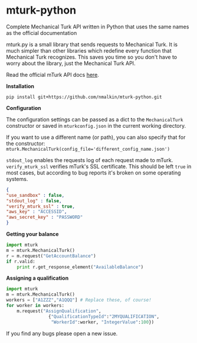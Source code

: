 mturk-python
============

Complete Mechanical Turk API written in Python that uses the same names as the official documentation

mturk.py is a small library that sends requests to Mechanical Turk. It is much simpler than other libraries which redefine every function that Mechanical Turk recognizes. This saves you time so you don't have to worry about the library, just the Mechanical Turk API.

Read the official mTurk API docs [here](http://docs.aws.amazon.com/AWSMechTurk/latest/AWSMturkAPI/Welcome.html).

**Installation**

    pip install git+https://github.com/nmalkin/mturk-python.git


**Configuration**

The configuration settings can be passed as a dict to the `MechanicalTurk` constructor or saved in `mturkconfig.json` in the current working directory.

If you want to use a different name (or path), you can also specify that for the constructor: `mturk.MechanicalTurk(config_file='different_config_name.json')`

`stdout_log` enables the requests log of each request made to mTurk. `verify_mturk_ssl` verifies mTurk's SSL certificate. This should be left `true` in most cases, but according to bug reports it's broken on some operating systems.

```json
{
"use_sandbox" : false,
"stdout_log" : false,
"verify_mturk_ssl" : true,
"aws_key" : "ACCESSID",
"aws_secret_key" : "PASSWORD"
}
```
**Getting your balance**
```python
import mturk
m = mturk.MechanicalTurk()
r = m.request("GetAccountBalance")
if r.valid:
    print r.get_response_element("AvailableBalance")
```
**Assigning a qualification**
```python
import mturk
m = mturk.MechanicalTurk()
workers = ["A1ZZZ","A1QQQ"] # Replace these, of course!
for worker in workers:
    m.request("AssignQualification",
                {"QualificationTypeId":"2MYQUALIFICATION",
                 "WorkerId":worker, "IntegerValue":100})
```
If you find any bugs please open a new issue. 
